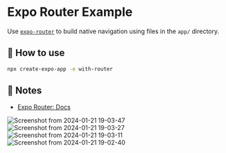 # Expo Router Example

Use [`expo-router`](https://docs.expo.dev/router/introduction/) to build native navigation using files in the `app/` directory.

## 🚀 How to use

```sh
npx create-expo-app -e with-router
```

## 📝 Notes

- [Expo Router: Docs](https://docs.expo.dev/router/introduction/)



![Screenshot from 2024-01-21 19-03-47](https://github.com/gigi-beridze/jobs-app/assets/82542634/f03a87b5-d2ea-4535-8db3-e9e7fdc636b2)
![Screenshot from 2024-01-21 19-03-27](https://github.com/gigi-beridze/jobs-app/assets/82542634/0cbbf862-8643-4c55-b383-879092bfc6f9)
![Screenshot from 2024-01-21 19-03-11](https://github.com/gigi-beridze/jobs-app/assets/82542634/272df457-f98b-4684-81fb-ad84207c7b2b)
![Screenshot from 2024-01-21 19-02-40](https://github.com/gigi-beridze/jobs-app/assets/82542634/c2e5d3c4-9fd9-41a0-abc2-96a9f18187cf)
